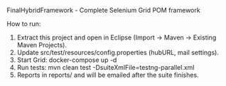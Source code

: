 
FinalHybridFramework - Complete Selenium Grid POM framework

How to run:
1. Extract this project and open in Eclipse (Import -> Maven -> Existing Maven Projects).
2. Update src/test/resources/config.properties (hubURL, mail settings).
3. Start Grid: docker-compose up -d
4. Run tests: mvn clean test -DsuiteXmlFile=testng-parallel.xml
5. Reports in reports/ and will be emailed after the suite finishes.
